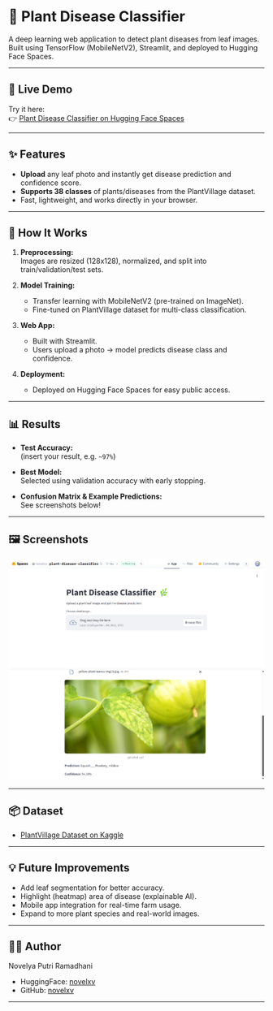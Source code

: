 # 🌿 Plant Disease Classifier

A deep learning web application to detect plant diseases from leaf images.  
Built using TensorFlow (MobileNetV2), Streamlit, and deployed to Hugging Face Spaces.

---

## 🚀 Live Demo

Try it here:  
👉 [Plant Disease Classifier on Hugging Face Spaces](https://huggingface.co/spaces/novelxv/plant-disease-classifier)

---

## ✨ Features

- **Upload** any leaf photo and instantly get disease prediction and confidence score.
- **Supports 38 classes** of plants/diseases from the PlantVillage dataset.
- Fast, lightweight, and works directly in your browser.

---

## 📝 How It Works

1. **Preprocessing:**  
   Images are resized (128x128), normalized, and split into train/validation/test sets.

2. **Model Training:**  
   - Transfer learning with MobileNetV2 (pre-trained on ImageNet).
   - Fine-tuned on PlantVillage dataset for multi-class classification.

3. **Web App:**  
   - Built with Streamlit.
   - Users upload a photo → model predicts disease class and confidence.

4. **Deployment:**  
   - Deployed on Hugging Face Spaces for easy public access.

---

## 📊 Results

- **Test Accuracy:**  
  (insert your result, e.g. `~97%`)
- **Best Model:**  
  Selected using validation accuracy with early stopping.

- **Confusion Matrix & Example Predictions:**  
  See screenshots below!

---

## 🖼️ Screenshots

![Demo 1](assets/demo-1.png)
![Demo 2](assets/demo-2.png)

---

## 📦 Dataset

- [PlantVillage Dataset on Kaggle](https://www.kaggle.com/emmarex/plantdisease)

---

## 💡 Future Improvements

- Add leaf segmentation for better accuracy.
- Highlight (heatmap) area of disease (explainable AI).
- Mobile app integration for real-time farm usage.
- Expand to more plant species and real-world images.

---

## 🙋‍♂️ Author

Novelya Putri Ramadhani
- HuggingFace: [novelxv](https://huggingface.co/novelxv)
- GitHub: [novelxv](https://github.com/novelxv)

---